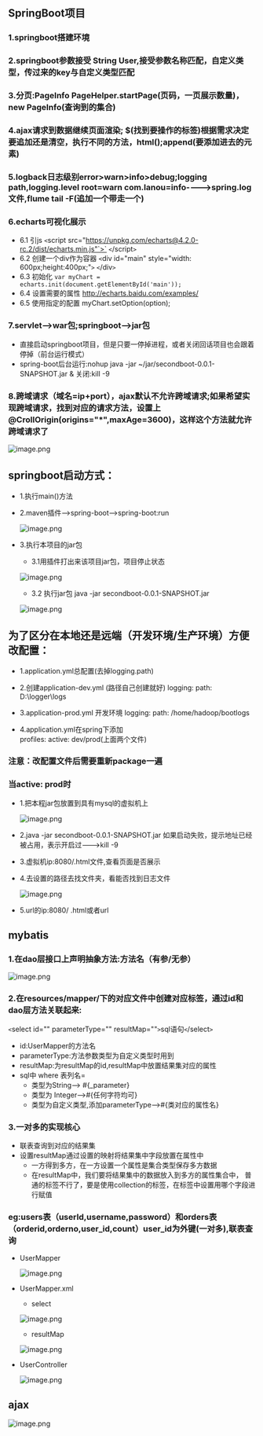 ## SpringBoot项目
### 1.springboot搭建环境
### 2.springboot参数接受 String User,接受参数名称匹配，自定义类型，传过来的key与自定义类型匹配
### 3.分页:PageInfo PageHelper.startPage(页码，一页展示数量)，new PageInfo(查询到的集合)
### 4.ajax请求到数据继续页面渲染; $(找到要操作的标签)根据需求决定要追加还是清空，执行不同的方法，html();append(要添加进去的元素)
### 5.logback日志级别error>warn>info>debug;logging path,logging.level root=warn com.lanou=info---->spring.log文件,flume tail -F(追加一个带走一个)
### 6.echarts可视化展示
* 6.1 引js `<`script src="https://unpkg.com/echarts@4.2.0-rc.2/dist/echarts.min.js"`>` `<`/script`>`
* 6.2 创建一个div作为容器	`<`div id="main" style="width: 600px;height:400px;"`>`  `<`/div`>`
* 6.3 初始化	```var myChart = echarts.init(document.getElementById('main'));	```
* 6.4 设置需要的属性 http://echarts.baidu.com/examples/
* 6.5 使用指定的配置	myChart.setOption(option);	

### 7.servlet-->war包;springboot-->jar包 
* 直接启动springboot项目，但是只要一停掉进程，或者关闭回话项目也会跟着停掉（前台运行模式）
* spring-boot后台运行:nohup java -jar ~/jar/secondboot-0.0.1-SNAPSHOT.jar  &  关闭:kill -9

### 8.跨域请求（域名=ip+port），ajax默认不允许跨域请求;如果希望实现跨域请求，找到对应的请求方法，设置上@CrollOrigin(origins="*",maxAge=3600)，这样这个方法就允许跨域请求了
	
![image.png](https://upload-images.jianshu.io/upload_images/14466577-139cd3f90e60b584.png?imageMogr2/auto-orient/strip%7CimageView2/2/w/1240)


## springboot启动方式：
*  1.执行main()方法
*  2.maven插件-->spring-boot-->spring-boot:run

	![image.png](https://upload-images.jianshu.io/upload_images/14466577-83f41fbe78d57070.png?imageMogr2/auto-orient/strip%7CimageView2/2/w/1240)

*  3.执行本项目的jar包 

	* 3.1用插件打出来该项目jar包，项目停止状态
	
	![image.png](https://upload-images.jianshu.io/upload_images/14466577-b591735799293304.png?imageMogr2/auto-orient/strip%7CimageView2/2/w/1240)
	
	* 3.2 执行jar包 java -jar secondboot-0.0.1-SNAPSHOT.jar  
	
	![image.png](https://upload-images.jianshu.io/upload_images/14466577-4599bb0e8290c806.png?imageMogr2/auto-orient/strip%7CimageView2/2/w/1240)
	
	
## 为了区分在本地还是远端（开发环境/生产环境）方便改配置：
* 1.application.yml总配置(去掉logging.path) 
* 2.创建application-dev.yml (路径自己创建就好) 
logging:
	path: D:\logger\logs
				
* 3.application-prod.yml 开发环境
logging:
		path: /home/hadoop/bootlogs
			
* 4.application.yml在spring下添加		
profiles:
	active: dev/prod(上面两个文件)
	
### 注意：改配置文件后需要重新package一遍	
### 当active: prod时

* 1.把本程jar包放置到具有mysql的虚拟机上

	![image.png](https://upload-images.jianshu.io/upload_images/14466577-f3e7a3172de2afff.png?imageMogr2/auto-orient/strip%7CimageView2/2/w/1240)

* 2.java -jar secondboot-0.0.1-SNAPSHOT.jar 如果启动失败，提示地址已经被占用，表示开启过--->kill -9
* 3.虚拟机ip:8080/.html文件,查看页面是否展示
* 4.去设置的路径去找文件夹，看能否找到日志文件

	![image.png](https://upload-images.jianshu.io/upload_images/14466577-8e5e48c462f3a511.png?imageMogr2/auto-orient/strip%7CimageView2/2/w/1240)
* 5.url的ip:8080/ .html或者url

## mybatis
### 1.在dao层接口上声明抽象方法:方法名（有参/无参）

![image.png](https://upload-images.jianshu.io/upload_images/14466577-821a525208cfa050.png?imageMogr2/auto-orient/strip%7CimageView2/2/w/1240)

### 2.在resources/mapper/下的对应文件中创建对应标签，通过id和dao层方法关联起来:

  `<`select id="" parameterType="" resultMap=""`>`sql语句`<`/select`>`
* id:UserMapper的方法名
* parameterType:方法参数类型为自定义类型时用到
* resultMap:为resultMap的id,resultMap中放置结果集对应的属性
* sql中 where 表列名=
	* 类型为String--> #{_parameter}
	* 类型为 Integer-->#{任何字符均可}
	* 类型为自定义类型,添加parameterType-->#{类对应的属性名}
	
### 3.一对多的实现核心
* 联表查询到对应的结果集
* 设置resultMap通过设置的映射将结果集中字段放置在属性中
	* 一方得到多方，在一方设置一个属性是集合类型保存多方数据
	* 在resultMap中，我们要将结果集中的数据放入到多方的属性集合中，
	 普通的标签不行了，要是使用collection的标签，在标签中设置用哪个字段进行赋值
	 
### eg:users表（userId,username,password）和orders表（orderid,orderno,user_id,count）user_id为外键(一对多),联表查询
* UserMapper

	![image.png](https://upload-images.jianshu.io/upload_images/14466577-4eb04b04b8f3a277.png?imageMogr2/auto-orient/strip%7CimageView2/2/w/1240)
	
* UserMapper.xml
	* select
	
	![image.png](https://upload-images.jianshu.io/upload_images/14466577-ea06668c412bc4c0.png?imageMogr2/auto-orient/strip%7CimageView2/2/w/1240)
	
	* resultMap
	
	![image.png](https://upload-images.jianshu.io/upload_images/14466577-b192073f2c8aae6d.png?imageMogr2/auto-orient/strip%7CimageView2/2/w/1240)
	
* UserController

	![image.png](https://upload-images.jianshu.io/upload_images/14466577-7e9ab7ffcb03b0ba.png?imageMogr2/auto-orient/strip%7CimageView2/2/w/1240)

## ajax

![image.png](https://upload-images.jianshu.io/upload_images/14466577-6088c743459a00bc.png?imageMogr2/auto-orient/strip%7CimageView2/2/w/1240)

	
	
	
	
	
	





	
	
	
	
	
	
	
